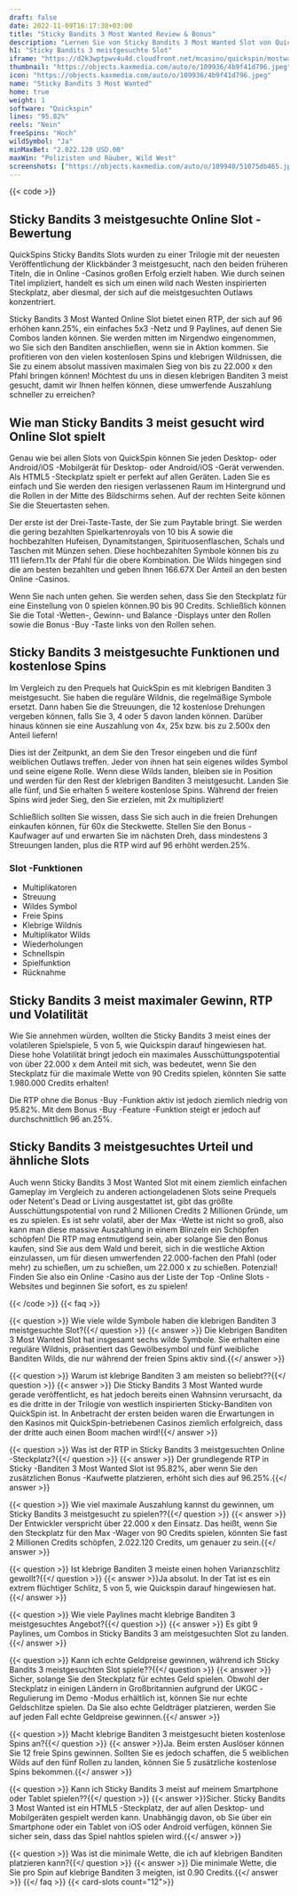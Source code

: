 ```yaml
---
draft: false
date: 2022-11-09T16:17:38+03:00
title: "Sticky Bandits 3 Most Wanted Review & Bonus"
description: "Lernen Sie von Sticky Bandits 3 Most Wanted Slot von QuickSpins Auszahlungen, Volatilität, Funktionen, RTP & erhalten Sie kostenlose Spins und Casino -Boni von den besten Online -Casinos!"
h1: "Sticky Bandits 3 meistgesuchte Slot"
iframe: "https://d2k3wptpwv4u4d.cloudfront.net/mcasino/quickspin/mostwanted/index.html?moneymode=fun"
thumbnail: "https://objects.kaxmedia.com/auto/o/109936/4b9f41d796.jpeg"
icon: "https://objects.kaxmedia.com/auto/o/109936/4b9f41d796.jpeg"
name: "Sticky Bandits 3 Most Wanted"
home: true
weight: 1
software: "Quickspin"
lines: "95.82%"
reels: "Nein"
freeSpins: "Hoch"
wildSymbol: "Ja"
minMaxBet: "2.022.120 USD.00"
maxWin: "Polizisten und Räuber, Wild West"
screenshots: ["https://objects.kaxmedia.com/auto/o/109940/51075db465.jpeg"]
---
```


{{< code >}}<h2>Sticky Bandits 3 meistgesuchte Online Slot -Bewertung</h2><p>QuickSpins Sticky Bandits Slots wurden zu einer Trilogie mit der neuesten Veröffentlichung der Klickbänder 3 meistgesucht, nach den beiden früheren Titeln, die in Online -Casinos großen Erfolg erzielt haben. Wie durch seinen Titel impliziert, handelt es sich um einen wild nach Westen inspirierten Steckplatz, aber diesmal, der sich auf die meistgesuchten Outlaws konzentriert.</p><p>Sticky Bandits 3 Most Wanted Online Slot bietet einen RTP, der sich auf 96 erhöhen kann.25%, ein einfaches 5x3 -Netz und 9 Paylines, auf denen Sie Combos landen können. Sie werden mitten im Nirgendwo eingenommen, wo Sie sich den Banditen anschließen, wenn sie in Aktion kommen. Sie profitieren von den vielen kostenlosen Spins und klebrigen Wildnissen, die Sie zu einem absolut massiven maximalen Sieg von bis zu 22.000 x den Pfahl bringen können! Möchtest du uns in diesen klebrigen Banditen 3 meist gesucht, damit wir Ihnen helfen können, diese umwerfende Auszahlung schneller zu erreichen?</p><h2>Wie man Sticky Bandits 3 meist gesucht wird Online Slot spielt</h2><p>Genau wie bei allen Slots von QuickSpin können Sie jeden Desktop- oder Android/iOS -Mobilgerät für Desktop- oder Android/iOS -Gerät verwenden. Als HTML5 -Steckplatz spielt er perfekt auf allen Geräten. Laden Sie es einfach und Sie werden den riesigen verlassenen Raum im Hintergrund und die Rollen in der Mitte des Bildschirms sehen. Auf der rechten Seite können Sie die Steuertasten sehen.</p><p>Der erste ist der Drei-Taste-Taste, der Sie zum Paytable bringt. Sie werden die gering bezahlten Spielkartenroyals von 10 bis A sowie die hochbezahlten Hufeisen, Dynamitstangen, Spirituosenflaschen, Schals und Taschen mit Münzen sehen. Diese hochbezahlten Symbole können bis zu 111 liefern.11x der Pfahl für die obere Kombination. Die Wilds hingegen sind die am besten bezahlten und geben Ihnen 166.67X Der Anteil an den besten Online -Casinos.</p><p>Wenn Sie nach unten gehen. Sie werden sehen, dass Sie den Steckplatz für eine Einstellung von 0 spielen können.90 bis 90 Credits. Schließlich können Sie die Total -Wetten-, Gewinn- und Balance -Displays unter den Rollen sowie die Bonus -Buy -Taste links von den Rollen sehen.</p><h2>Sticky Bandits 3 meistgesuchte Funktionen und kostenlose Spins</h2><p>Im Vergleich zu den Prequels hat QuickSpin es mit klebrigen Banditen 3 meistgesucht. Sie haben die reguläre Wildnis, die regelmäßige Symbole ersetzt. Dann haben Sie die Streuungen, die 12 kostenlose Drehungen vergeben können, falls Sie 3, 4 oder 5 davon landen können. Darüber hinaus können sie eine Auszahlung von 4x, 25x bzw. bis zu 2.500x den Anteil liefern!</p><p>Dies ist der Zeitpunkt, an dem Sie den Tresor eingeben und die fünf weiblichen Outlaws treffen. Jeder von ihnen hat sein eigenes wildes Symbol und seine eigene Rolle. Wenn diese Wilds landen, bleiben sie in Position und werden für den Rest der klebrigen Banditen 3 meistgesucht. Landen Sie alle fünf, und Sie erhalten 5 weitere kostenlose Spins. Während der freien Spins wird jeder Sieg, den Sie erzielen, mit 2x multipliziert!</p><p>Schließlich sollten Sie wissen, dass Sie sich auch in die freien Drehungen einkaufen können, für 60x die Steckwette. Stellen Sie den Bonus -Kaufwager auf und erwarten Sie im nächsten Dreh, dass mindestens 3 Streuungen landen, plus die RTP wird auf 96 erhöht werden.25%.</p><h3>
Slot -Funktionen</h3><ul>
<li></span>
Multiplikatoren</li>
<li></span>
Streuung</li>
<li></span>
Wildes Symbol</li>
<li></span>
Freie Spins</li>
<li></span>
Klebrige Wildnis</li>
<li></span>
Multiplikator Wilds</li>
<li></span>
Wiederholungen</li>
<li></span>
Schnellspin</li>
<li></span>
Spielfunktion</li>
<li></span>
Rücknahme</li></ul><h2>Sticky Bandits 3 meist maximaler Gewinn, RTP und Volatilität</h2><p>Wie Sie annehmen würden, wollten die Sticky Bandits 3 meist eines der volatileren Spielspiele, 5 von 5, wie Quickspin darauf hingewiesen hat. Diese hohe Volatilität bringt jedoch ein maximales Ausschüttungspotential von über 22.000 x dem Anteil mit sich, was bedeutet, wenn Sie den Steckplatz für die maximale Wette von 90 Credits spielen, könnten Sie satte 1.980.000 Credits erhalten!</p><p>Die RTP ohne die Bonus -Buy -Funktion aktiv ist jedoch ziemlich niedrig von 95.82%. Mit dem Bonus -Buy -Feature -Funktion steigt er jedoch auf durchschnittlich 96 an.25%.</p><h2>Sticky Bandits 3 meistgesuchtes Urteil und ähnliche Slots</h2><p>Auch wenn Sticky Bandits 3 Most Wanted Slot mit einem ziemlich einfachen Gameplay im Vergleich zu anderen actiongeladenen Slots seine Prequels oder Netent's Dead or Living ausgestattet ist, gibt das größte Ausschüttungspotential von rund 2 Millionen Credits 2 Millionen Gründe, um es zu spielen. Es ist sehr volatil, aber der Max -Wette ist nicht so groß, also kann man diese massive Auszahlung in einem Blinzeln ein Schöpfen schöpfen! Die RTP mag entmutigend sein, aber solange Sie den Bonus kaufen, sind Sie aus dem Wald und bereit, sich in die westliche Aktion einzulassen, um für diesen umwerfenden 22.000-fachen den Pfahl (oder mehr) zu schießen, um zu schießen, um 22.000 x zu schießen. Potenzial! Finden Sie also ein Online -Casino aus der Liste der Top -Online Slots -Websites und beginnen Sie sofort, es zu spielen!</p>
{{< /code >}}
{{< faq >}}

{{< question >}} Wie viele wilde Symbole haben die klebrigen Banditen 3 meistgesuchte Slot?{{</ question >}}
{{< answer >}} Die klebrigen Banditen 3 Most Wanted Slot hat insgesamt sechs wilde Symbole. Sie erhalten eine reguläre Wildnis, präsentiert das Gewölbesymbol und fünf weibliche Banditen Wilds, die nur während der freien Spins aktiv sind.{{</ answer >}}

{{< question >}} Warum ist klebrige Banditen 3 am meisten so beliebt??{{</ question >}}
{{< answer >}} Die Sticky Bandits 3 Most Wanted wurde gerade veröffentlicht, es hat jedoch bereits einen Wahnsinn verursacht, da es die dritte in der Trilogie von westlich inspirierten Sticky-Banditen von QuickSpin ist. In Anbetracht der ersten beiden waren die Erwartungen in den Kasinos mit QuickSpin-betriebenen Casinos ziemlich erfolgreich, dass der dritte auch einen Boom machen wird!{{</ answer >}}

{{< question >}} Was ist der RTP in Sticky Bandits 3 meistgesuchten Online -Steckplatz?{{</ question >}}
{{< answer >}} Der grundlegende RTP in Sticky -Banditen 3 Most Wanted Slot ist 95.82%, aber wenn Sie den zusätzlichen Bonus -Kaufwette platzieren, erhöht sich dies auf 96.25%.{{</ answer >}}

{{< question >}} Wie viel maximale Auszahlung kannst du gewinnen, um Sticky Bandits 3 meistgesucht zu spielen??{{</ question >}}
{{< answer >}} Der Entwickler verspricht über 22.000 x den Einsatz. Das heißt, wenn Sie den Steckplatz für den Max -Wager von 90 Credits spielen, könnten Sie fast 2 Millionen Credits schöpfen, 2.022.120 Credits, um genauer zu sein.{{</ answer >}}

{{< question >}} Ist klebrige Banditen 3 meiste einen hohen Varianzschlitz gewollt?{{</ question >}}
{{< answer >}}Ja absolut. In der Tat ist es ein extrem flüchtiger Schlitz, 5 von 5, wie Quickspin darauf hingewiesen hat.{{</ answer >}}

{{< question >}} Wie viele Paylines macht klebrige Banditen 3 meistgesuchtes Angebot?{{</ question >}}
{{< answer >}} Es gibt 9 Paylines, um Combos in Sticky Bandits 3 am meistgesuchten Slot zu landen.{{</ answer >}}

{{< question >}} Kann ich echte Geldpreise gewinnen, während ich Sticky Bandits 3 meistgesuchten Slot spiele??{{</ question >}}
{{< answer >}} Sicher, solange Sie den Steckplatz für echtes Geld spielen. Obwohl der Steckplatz in einigen Ländern in Großbritannien aufgrund der UKGC -Regulierung im Demo -Modus erhältlich ist, können Sie nur echte Geldschlitze spielen. Da Sie also echte Geldträger platzieren, werden Sie auf jeden Fall echte Geldpreise gewinnen.{{</ answer >}}

{{< question >}} Macht klebrige Banditen 3 meistgesucht bieten kostenlose Spins an?{{</ question >}}
{{< answer >}}Ja. Beim ersten Auslöser können Sie 12 freie Spins gewinnen. Sollten Sie es jedoch schaffen, die 5 weiblichen Wilds auf den fünf Rollen zu landen, können Sie 5 zusätzliche kostenlose Spins bekommen.{{</ answer >}}

{{< question >}} Kann ich Sticky Bandits 3 meist auf meinem Smartphone oder Tablet spielen??{{</ question >}}
{{< answer >}}Sicher. Sticky Bandits 3 Most Wanted ist ein HTML5 -Steckplatz, der auf allen Desktop- und Mobilgeräten gespielt werden kann. Unabhängig davon, ob Sie über ein Smartphone oder ein Tablet von iOS oder Android verfügen, können Sie sicher sein, dass das Spiel nahtlos spielen wird.{{</ answer >}}

{{< question >}} Was ist die minimale Wette, die ich auf klebrigen Banditen platzieren kann?{{</ question >}}
{{< answer >}} Die minimale Wette, die Sie pro Spin auf klebrige Banditen 3 meigten, ist 0.90 Credits.{{</ answer >}}
{{</ faq >}}
{{< card-slots count="12">}}